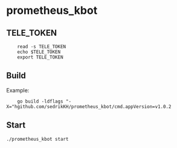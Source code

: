 # prometheus_kbot

## TELE_TOKEN

``` 
    read -s TELE_TOKEN 
    echo $TELE_TOKEN
    export TELE_TOKEN
```

## Build

Example:
``` 
    go build -ldflags "-X="hgithub.com/sedrikKH/prometheus_kbot/cmd.appVersion=v1.0.2 
```


## Start

```
./prometheus_kbot start

```

